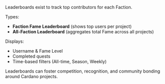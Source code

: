 Leaderboards exist to track top contributors for each Faction.

Types:
- **Faction Fame Leaderboard** (shows top users per project)
- **All-Faction Leaderboard** (aggregates total Fame across all projects)

Displays:
- Username & Fame Level
- Completed quests
- Time-based filters (All-time, Season, Weekly)

Leaderboards can foster competition, recognition, and community bonding around Cardano projects.